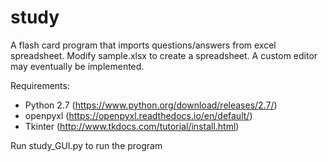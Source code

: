 # study
A flash card program that imports questions/answers from excel spreadsheet. Modify sample.xlsx to create a spreadsheet. A custom editor may eventually be implemented.

Requirements:
* Python 2.7 (https://www.python.org/download/releases/2.7/)
* openpyxl (https://openpyxl.readthedocs.io/en/default/)
* Tkinter (http://www.tkdocs.com/tutorial/install.html)

Run study_GUI.py to run the program
